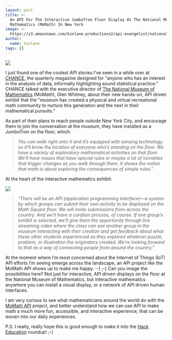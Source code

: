 ```yaml
---
layout: post
title: >-
  An API For The Interactive JumboTron Floor Display At The National Museum of
  Mathematics (MoMath) In New York 
image: >-
  https://s3.amazonaws.com/kinlane-productions2/api-evangelist/national-museum-of-mathematic/momath-museum-of-mathematics.jpg
author:
  name: kinlane
tags: []
---
```

[![](https://s3.amazonaws.com/kinlane-productions2/api-evangelist/national-museum-of-mathematic/momath-museum-of-mathematics.jpg)](http://momath.org/)

I just found one of the coolest API stories I’ve seen in a while over at [CHANCE](http://chance.amstat.org/), the quarterly magazine designed for "anyone who has an interest in the analysis of data, informally highlighting sound statistical practice." CHANCE talked with the executive director of [The National Museum of Mathematics](http://momath.org/) (MoMath), Glen Whitney, about their new hands-on, API driven exhibit that the "museum has created a physical and virtual recreational math community to nurture this generation and the next in their mathematical pursuits."

As part of their plans to reach people outside New York City, and encourage them to join the conversation at the museum, they have installed as a JumboTron on the floor, which:

> _You can walk right onto it and it’s equipped with sensing technology, so it’ll know the location of everyone who’s standing on the floor. We have a variety of exploratory mathematical activities on that floor. We’ll have mazes that have special rules or maybe a lot of turnstiles that trigger changes as you walk through them. It shows the notion that math is about exploring the consequences of simple rules."_

At the heart of the interactive mathematics exhibit:

[![](https://s3.amazonaws.com/kinlane-productions2/api-evangelist/national-museum-of-mathematic/momath-floor.jpg)](http://momath.org/)

> _"There will be an API (application programming interface)—a system by which groups can submit their own activity to be displayed on the Math Square floor. We will invite submissions from across the country. And we’ll have a curation process, of course. If one group’s exhibit is selected, we’ll give them the opportunity through live streaming video where the class can see another group in the museum interacting with their creation and get feedback about what these other students experienced as they explored whatever puzzle, problem, or illustration the originators created. We’re looking forward to that as a way of connecting people from around the country."_

At the moment where I’m most concerned about the Internet of Things (IoT) API efforts I’m seeing emerge across the landscape, an API project like the MoMath API shows up to make me happy. :-) ;-) Can you image the possibilities here? Not just for interactive, API driven displays on the floor at the National Museum of Mathematics, but interactive mathematics anywhere you can install a visual display, or a network of API driven human interfaces.

I am very curious to see what mathematicians around the world do with the [MoMath API](http://3-byte.com/momath/) project, and better understand how we can use API to make math a much more fun, accessible, and interactive experience, that can be woven into our daily experiences.

P.S. I really, really hope this is good enough to make it into the [Hack Education](http://hackeducation.com) roundup! ;-)
